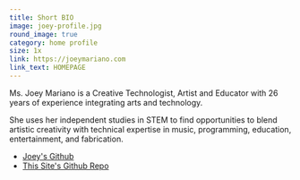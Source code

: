 ```yaml
---
title: Short BIO
image: joey-profile.jpg
round_image: true
category: home profile
size: 1x
link: https://joeymariano.com
link_text: HOMEPAGE
---
```

Ms. Joey Mariano is a Creative Technologist, Artist and Educator with 26 years of experience integrating arts and 
technology.

She uses her independent studies in STEM to find opportunities to blend artistic creativity with technical expertise in music, programming, education, entertainment, and fabrication.

- [Joey's Github](https://github.com/joeymariano)
- [This Site's Github Repo](https://github.com/joeymariano/joeymariano.github.io)



